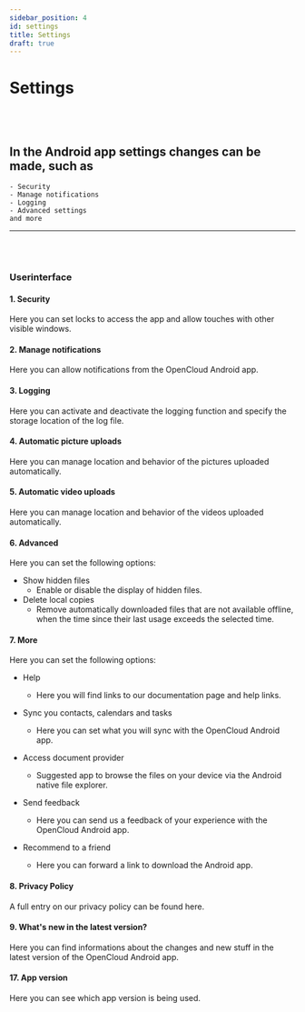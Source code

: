```yaml
---
sidebar_position: 4
id: settings
title: Settings
draft: true
---
```


# Settings

<br/><br/>

## In the Android app settings changes can be made, such as

    - Security
    - Manage notifications
    - Logging
    - Advanced settings
    and more

---

<!-- <img src={require(".././img/settings/settings.png").default} alt="Settings" width="1920"/> -->

<br/><br/>

### Userinterface

#### 1. Security

Here you can set locks to access the app and allow touches with other visible windows.

#### 2. Manage notifications

Here you can allow notifications from the OpenCloud Android app.

#### 3. Logging

Here you can activate and deactivate the logging function and specify the storage location of the log file.

#### 4. Automatic picture uploads

Here you can manage location and behavior of the pictures uploaded automatically.

#### 5. Automatic video uploads

Here you can manage location and behavior of the videos uploaded automatically.

#### 6. Advanced

Here you can set the following options:<br/>

- Show hidden files
  - Enable or disable the display of hidden files.
- Delete local copies
  - Remove automatically downloaded files that are not available offline, when the time since their last usage exceeds the selected time.

#### 7. More

Here you can set the following options:<br/>

- Help
  - Here you will find links to our documentation page and help links.

- Sync you contacts, calendars and tasks
  - Here you can set what you will sync with the OpenCloud Android app.

- Access document provider
  - Suggested app to browse the files on your device via the Android native file explorer.

- Send feedback
  - Here you can send us a feedback of your experience with the OpenCloud Android app.

- Recommend to a friend
  - Here you can forward a link to download the Android app.

#### 8. Privacy Policy

A full entry on our privacy policy can be found here.

#### 9. What's new in the latest version?

Here you can find informations about the changes and new stuff in the latest version of the OpenCloud Android app.

#### 17. App version

Here you can see which app version is being used.
